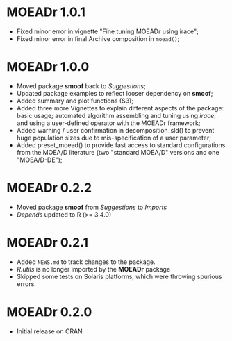 # MOEADr 1.0.1 
* Fixed minor error in vignette "Fine tuning MOEADr using irace";
* Fixed minor error in final Archive composition in `moead()`;

# MOEADr 1.0.0  
* Moved package **smoof** back to _Suggestions_;
* Updated package examples to reflect looser dependency on **smoof**;
* Added summary and plot functions (S3);
* Added three more Vignettes to explain different aspects of the package: basic 
  usage; automated algorithm assembling and tuning using _irace_; and using a 
  user-defined operator with the MOEADr framework;
* Added warning / user confirmation in decomposition_sld() to prevent huge 
  population sizes due to mis-specification of a user parameter;
* Added preset_moead() to provide fast access to standard configurations from 
  the MOEA/D literature (two "standard MOEA/D" versions and one "MOEA/D-DE");


# MOEADr 0.2.2  
* Moved package **smoof** from _Suggestions_ to _Imports_
* _Depends_ updated to R (>= 3.4.0)


# MOEADr 0.2.1  
* Added `NEWS.md` to track changes to the package.
* _R.utils_ is no longer imported by the **MOEADr** package
* Skipped some tests on Solaris platforms, which were throwing spurious errors.


# MOEADr 0.2.0
* Initial release on CRAN
